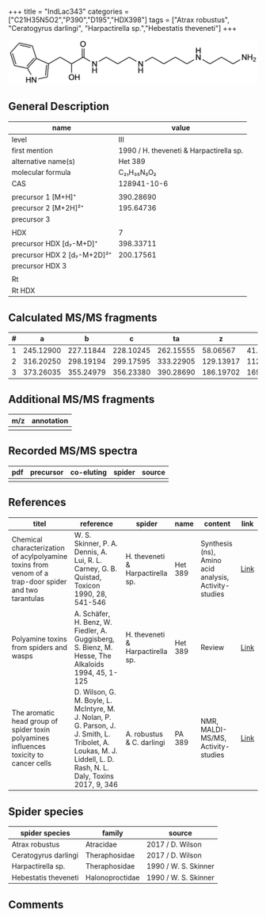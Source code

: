 +++
title = "IndLac343"
categories = ["C21H35N5O2","P390","D195","HDX398"]
tags = ["Atrax robustus",
"Ceratogyrus darlingi",
"Harpactirella sp.","Hebestatis theveneti"]
+++

![](/img/IndLac343.png)

## General Description

| name                        | value                                   |
|-----------------------------|-----------------------------------------|
| level                       | III                                     |
| first mention               | 1990 / H. theveneti & Harpactirella sp. |
| alternative name(s)         | Het 389                                 |
| molecular formula           | C₂₁H₃₅N₅O₂                              |
| CAS                         | 128941-10-6                             |
|                             |                                         |
| precursor 1 [M+H]⁺          | 390.28690                               |
| precursor 2 [M+2H]²⁺        | 195.64736                               |
| precursor 3                 |                                         |
|                             |                                         |
| HDX                         | 7                                       |
| precursor HDX   [d₇-M+D]⁺   | 398.33711                               |
| precursor HDX 2 [d₇-M+2D]²⁺ | 200.17561                               |
| precursor HDX 3             |                                         |
|                             |                                         |
| Rt                          |                                         |
| Rt HDX                      |                                         |

## Calculated MS/MS fragments

| # | a         | b         | c         | ta        | z         | y         | tz        |
|---|-----------|-----------|-----------|-----------|-----------|-----------|-----------|
| 1 | 245.12900 | 227.11844 | 228.10245 | 262.15555 | 58.06567  | 41.03912  | 75.09222  |
| 2 | 316.20250 | 298.19194 | 299.17595 | 333.22905 | 129.13917 | 112.11262 | 146.16572 |
| 3 | 373.26035 | 355.24979 | 356.23380 | 390.28690 | 186.19702 | 169.17047 | 203.22357 |

## Additional MS/MS fragments

| m/z       | annotation |
|-----------|------------|
|           |            |

## Recorded MS/MS spectra

| pdf | precursor | co-eluting | spider    | source                              |
|-----|-----------|------------|-----------|-------------------------------------|
|     |           |            |           |                                     |

## References

| titel                                                                                                 | reference                                                                                                                                                       | spider                           | name    | content                                               | link                                                                       |
|-------------------------------------------------------------------------------------------------------|-----------------------------------------------------------------------------------------------------------------------------------------------------------------|----------------------------------|---------|-------------------------------------------------------|----------------------------------------------------------------------------|
| Chemical characterization of acylpolyamine toxins from venom of a trap-door spider and two tarantulas | W. S. Skinner, P. A. Dennis, A. Lui, R. L. Carney, G. B. Quistad, Toxicon 1990, 28, 541-546                                                                     | H. theveneti & Harpactirella sp. | Het 389 | Synthesis (ns), Amino acid analysis, Activity-studies | [Link](https://www.sciencedirect.com/science/article/pii/004101019090298L) |
| Polyamine toxins from spiders and wasps                                                               | A. Schäfer, H. Benz, W. Fiedler, A. Guggisberg, S. Bienz, M. Hesse, The Alkaloids 1994, 45, 1-125                                                               | H. theveneti & Harpactirella sp. | Het 389 | Review                                                | [Link](https://doi.org/10.1016/0041-0101(90)90298-L)                       |
| The aromatic head group of spider toxin polyamines influences toxicity to cancer cells                | D. Wilson, G. M. Boyle, L. McIntyre, M. J. Nolan, P. G. Parson, J. J. Smith, L. Tribolet, A. Loukas, M. J. Liddell, L. D. Rash, N. L. Daly, Toxins 2017, 9, 346 | A. robustus & C. darlingi        | PA 389  | NMR, MALDI-MS/MS, Activity-studies                    | [Link](https://www.mdpi.com/2072-6651/9/11/346)                            |

## Spider species

| spider species       | family          | source               |
|----------------------|-----------------|----------------------|
| Atrax robustus       | Atracidae       | 2017 / D. Wilson     |
| Ceratogyrus darlingi | Theraphosidae   | 2017 / D. Wilson     |
| Harpactirella sp.    | Theraphosidae   | 1990 / W. S. Skinner |
| Hebestatis theveneti | Halonoproctidae | 1990 / W. S. Skinner |

## Comments